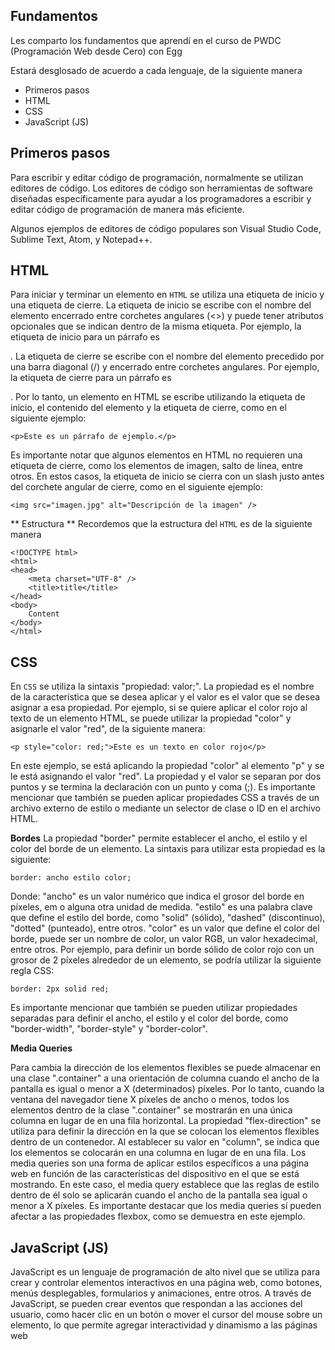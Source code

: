 ## Fundamentos

Les comparto los fundamentos que aprendí en el curso de PWDC (Programación Web desde Cero) con Egg

Estará desglosado de acuerdo a cada lenguaje, de la siguiente manera
- Primeros pasos
- HTML
- CSS
- JavaScript (JS)

## Primeros pasos

Para escribir y editar código de programación, normalmente se utilizan editores de código. Los editores de código son herramientas de software diseñadas específicamente para ayudar a los programadores a escribir y editar código de programación de manera más eficiente.

Algunos ejemplos de editores de código populares son Visual Studio Code, Sublime Text, Atom, y Notepad++.




## HTML

Para iniciar y terminar un elemento en `HTML` se utiliza una etiqueta de inicio y una etiqueta de cierre.
La etiqueta de inicio se escribe con el nombre del elemento encerrado entre corchetes angulares (<>) y puede tener atributos opcionales que se indican dentro de la misma etiqueta. Por ejemplo, la etiqueta de inicio para un párrafo es <p>.
La etiqueta de cierre se escribe con el nombre del elemento precedido por una barra diagonal (/) y encerrado entre corchetes angulares. Por ejemplo, la etiqueta de cierre para un párrafo es </p>.
Por lo tanto, un elemento en HTML se escribe utilizando la etiqueta de inicio, el contenido del elemento y la etiqueta de cierre, como en el siguiente ejemplo:
```
<p>Este es un párrafo de ejemplo.</p>
```

Es importante notar que algunos elementos en HTML no requieren una etiqueta de cierre, como los elementos de imagen, salto de línea, entre otros. En estos casos, la etiqueta de inicio se cierra con un slash justo antes del corchete angular de cierre, como en el siguiente ejemplo:
```
<img src="imagen.jpg" alt="Descripción de la imagen" />
```

** Estructura **
Recordemos que la estructura del `HTML` es de la siguiente manera
```
<!DOCTYPE html>
<html>
<head>
    <meta charset="UTF-8" />
    <title>title</title>
</head>
<body>
    Content
</body>
</html>
```

## CSS

En `CSS` se utiliza la sintaxis "propiedad: valor;". La propiedad es el nombre de la característica que se desea aplicar y el valor es el valor que se desea asignar a esa propiedad.
Por ejemplo, si se quiere aplicar el color rojo al texto de un elemento HTML, se puede utilizar la propiedad "color" y asignarle el valor "red", de la siguiente manera:
```
<p style="color: red;">Este es un texto en color rojo</p>
```
En este ejemplo, se está aplicando la propiedad "color" al elemento "p" y se le está asignando el valor "red". La propiedad y el valor se separan por dos puntos y se termina la declaración con un punto y coma (;).
Es importante mencionar que también se pueden aplicar propiedades CSS a través de un archivo externo de estilo o mediante un selector de clase o ID en el archivo HTML.

**Bordes**
La propiedad "border" permite establecer el ancho, el estilo y el color del borde de un elemento. La sintaxis para utilizar esta propiedad es la siguiente:
```
border: ancho estilo color;
```
Donde:
"ancho" es un valor numérico que indica el grosor del borde en píxeles, em o alguna otra unidad de medida.
"estilo" es una palabra clave que define el estilo del borde, como "solid" (sólido), "dashed" (discontinuo), "dotted" (punteado), entre otros.
"color" es un valor que define el color del borde, puede ser un nombre de color, un valor RGB, un valor hexadecimal, entre otros.
Por ejemplo, para definir un borde sólido de color rojo con un grosor de 2 píxeles alrededor de un elemento, se podría utilizar la siguiente regla CSS:
```
border: 2px solid red;
```

Es importante mencionar que también se pueden utilizar propiedades separadas para definir el ancho, el estilo y el color del borde, como "border-width", "border-style" y "border-color".

**Media Queries**

Para cambia la dirección de los elementos flexibles se puede almacenar en una clase ".container" a una orientación de columna cuando el ancho de la pantalla es igual o menor a X (determinados) píxeles.
Por lo tanto, cuando la ventana del navegador tiene X píxeles de ancho o menos, todos los elementos dentro de la clase ".container" se mostrarán en una única columna en lugar de en una fila horizontal.
La propiedad "flex-direction" se utiliza para definir la dirección en la que se colocan los elementos flexibles dentro de un contenedor. Al establecer su valor en "column", se indica que los elementos se colocarán en una columna en lugar de en una fila.
Los media queries son una forma de aplicar estilos específicos a una página web en función de las características del dispositivo en el que se está mostrando. En este caso, el media query establece que las reglas de estilo dentro de él solo se aplicarán cuando el ancho de la pantalla sea igual o menor a X píxeles.
Es importante destacar que los media queries sí pueden afectar a las propiedades flexbox, como se demuestra en este ejemplo.




## JavaScript (JS)

JavaScript es un lenguaje de programación de alto nivel que se utiliza para crear y controlar elementos interactivos en una página web, como botones, menús desplegables, formularios y animaciones, entre otros.
A través de JavaScript, se pueden crear eventos que respondan a las acciones del usuario, como hacer clic en un botón o mover el cursor del mouse sobre un elemento, lo que permite agregar interactividad y dinamismo a las páginas web
